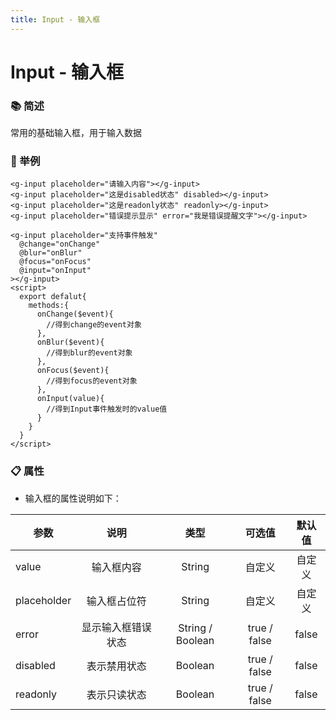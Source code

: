 ```yaml
---
title: Input - 输入框
---
```


# Input - 输入框

### :books: 简述
常用的基础输入框，用于输入数据

### :chestnut: 举例  
<ClientOnly>
  <input-demo-1></input-demo-1>
</ClientOnly>

```vue
<g-input placeholder="请输入内容"></g-input>
<g-input placeholder="这是disabled状态" disabled></g-input>
<g-input placeholder="这是readonly状态" readonly></g-input>
<g-input placeholder="错误提示显示" error="我是错误提醒文字"></g-input>
```

<ClientOnly>
  <input-demo-2></input-demo-2>
</ClientOnly>

```vue
<g-input placeholder="支持事件触发" 
  @change="onChange" 
  @blur="onBlur" 
  @focus="onFocus" 
  @input="onInput"
></g-input>
<script>
  export defalut{
    methods:{
      onChange($event){
        //得到change的event对象
      },
      onBlur($event){
        //得到blur的event对象
      },
      onFocus($event){
        //得到focus的event对象
      },
      onInput(value){
        //得到Input事件触发时的value值
      }
    }
  }
</script>
```

###  :clipboard: 属性

  - 输入框的属性说明如下：
  
  | 参数 | 说明 | 类型 | 可选值 | 默认值 |
  | ---- |:----:|:----:|:----:|:----:|
  | value | 输入框内容 | String |自定义|自定义|
  | placeholder | 输入框占位符 | String |自定义|自定义|
  | error | 显示输入框错误状态 | String / Boolean |true / false| false |
  | disabled | 表示禁用状态 | Boolean |true / false| false |
  | readonly | 表示只读状态 | Boolean |true / false| false |